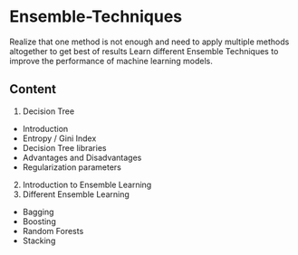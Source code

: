 # Ensemble-Techniques
Realize that one method is not enough and need to apply multiple methods altogether to get best of results Learn different Ensemble Techniques to improve the performance of machine learning models.

## Content  
1. Decision Tree  
- Introduction
- Entropy / Gini Index
- Decision Tree libraries
- Advantages and Disadvantages
- Regularization parameters

2. Introduction to Ensemble Learning  
3. Different Ensemble Learning 
- Bagging
- Boosting 
- Random Forests
- Stacking
